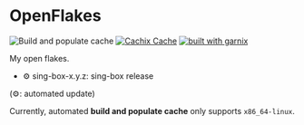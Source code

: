 # OpenFlakes

![Build and populate cache](https://github.com/aur3l14no/openflakes/workflows/Build%20and%20populate%20cache/badge.svg)
[![Cachix Cache](https://img.shields.io/badge/cachix-aur3l14no-blue.svg)](https://aur3l14no.cachix.org)
[![built with garnix](https://img.shields.io/endpoint.svg?url=https%3A%2F%2Fgarnix.io%2Fapi%2Fbadges%2Faur3l14no%2Fopenflakes%3Fbranch%3Dmaster)](https://garnix.io)

My open flakes.

- ⚙ sing-box-x.y.z: sing-box release

(⚙: automated update)

Currently, automated **build and populate cache** only supports `x86_64-linux`.
